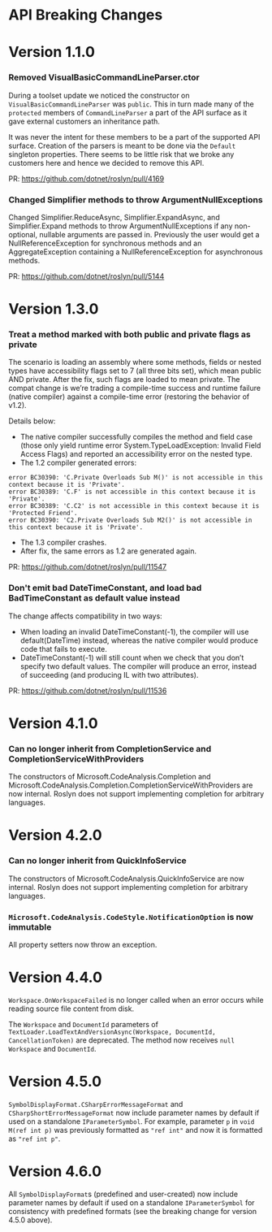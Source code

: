 API Breaking Changes
====

# Version 1.1.0 

### Removed VisualBasicCommandLineParser.ctor 
During a toolset update we noticed the constructor on `VisualBasicCommandLineParser` was `public`.  This in turn made many of the `protected` members of `CommandLineParser` a part of the API surface as it gave external customers an inheritance path.  

It was never the intent for these members to be a part of the supported API surface.  Creation of the parsers is meant to be done via the `Default` singleton properties.  There seems to be little risk that we broke any customers here and hence we decided to remove this API.  

PR: https://github.com/dotnet/roslyn/pull/4169

### Changed Simplifier methods to throw ArgumentNullExceptions 
Changed Simplifier.ReduceAsync, Simplifier.ExpandAsync, and Simplifier.Expand methods to throw ArgumentNullExceptions if any non-optional, nullable arguments are passed in.  Previously the user would get a NullReferenceException for synchronous methods and an AggregateException containing a NullReferenceException for asynchronous methods.

PR: https://github.com/dotnet/roslyn/pull/5144

# Version 1.3.0

### Treat a method marked with both public and private flags as private

The scenario is loading an assembly where some methods, fields or nested types have accessibility flags set to 7 (all three bits set), which mean public AND private.
After the fix, such flags are loaded to mean private.
The compat change is we’re trading a compile-time success and runtime failure (native compiler) against a compile-time error (restoring the behavior of v1.2).

Details below:

- The native compiler successfully compiles the method and field case (those only yield runtime error System.TypeLoadException: Invalid Field Access Flags) and reported an accessibility error on the nested type.
- The 1.2 compiler generated errors:
```
error BC30390: 'C.Private Overloads Sub M()' is not accessible in this context because it is 'Private'.
error BC30389: 'C.F' is not accessible in this context because it is 'Private'.
error BC30389: 'C.C2' is not accessible in this context because it is 'Protected Friend'.
error BC30390: 'C2.Private Overloads Sub M2()' is not accessible in this context because it is 'Private'.
```
- The 1.3 compiler crashes.
- After fix, the same errors as 1.2 are generated again.

PR: https://github.com/dotnet/roslyn/pull/11547

### Don't emit bad DateTimeConstant, and load bad BadTimeConstant as default value instead

The change affects compatibility in two ways:

- When loading an invalid DateTimeConstant(-1), the compiler will use default(DateTime) instead, whereas the native compiler would produce code that fails to execute.
- DateTimeConstant(-1) will still count when we check that you don’t specify two default values. The compiler will produce an error, instead of succeeding (and producing IL with two attributes).

PR: https://github.com/dotnet/roslyn/pull/11536

# Version 4.1.0

### Can no longer inherit from CompletionService and CompletionServiceWithProviders

The constructors of Microsoft.CodeAnalysis.Completion and Microsoft.CodeAnalysis.Completion.CompletionServiceWithProviders are now internal.
Roslyn does not support implementing completion for arbitrary languages.

# Version 4.2.0

### Can no longer inherit from QuickInfoService

The constructors of Microsoft.CodeAnalysis.QuickInfoService are now internal.
Roslyn does not support implementing completion for arbitrary languages.

### `Microsoft.CodeAnalysis.CodeStyle.NotificationOption` is now immutable

All property setters now throw an exception.

# Version 4.4.0

`Workspace.OnWorkspaceFailed` is no longer called when an error occurs while reading source file content from disk.

The `Workspace` and `DocumentId` parameters of `TextLoader.LoadTextAndVersionAsync(Workspace, DocumentId, CancellationToken)` are deprecated.
The method now receives `null` `Workspace` and `DocumentId`.

# Version 4.5.0

`SymbolDisplayFormat.CSharpErrorMessageFormat` and `CSharpShortErrorMessageFormat` now include parameter names by default if used on a standalone `IParameterSymbol`.
For example, parameter `p` in `void M(ref int p)` was previously formatted as `"ref int"` and now it is formatted as `"ref int p"`.

# Version 4.6.0

All `SymbolDisplayFormat`s (predefined and user-created) now include parameter names by default if used on a standalone `IParameterSymbol` for consistency with predefined formats (see the breaking change for version 4.5.0 above).
